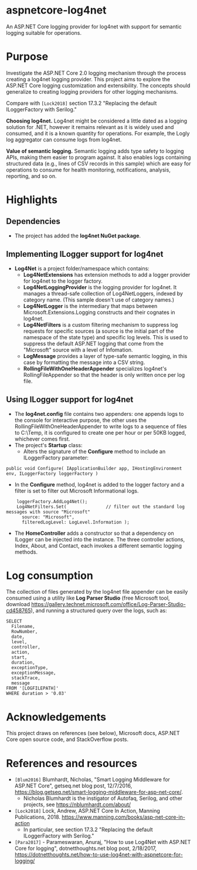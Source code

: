 # aspnetcore-log4net
An ASP.NET Core logging provider for log4net with support for semantic logging suitable for operations.

# Purpose
Investigate the ASP.NET Core 2.0 logging mechanism through the process creating a log4net logging provider. 
This project aims to explore the ASP.NET Core logging customization and extensibility.
The concepts should generalize to creating logging providers for other logging mechanisms.

Compare with `[Lock2018]` section 17.3.2 "Replacing the default ILoggerFactory with Serilog."

**Choosing log4net.** 
Log4net might be considered a little dated as a logging solution for .NET, however it remains
relevant as it is widely used and consumed, and it is a known quantity for operations. 
For example, the Logly log aggregator can consume logs from log4net.

**Value of semantic logging.**
Semantic logging adds type safety to logging APIs, making them easier to program against.
It also enables logs containing structured data (e.g., lines of CSV records in this sample)
which are easy for operations to consume for health monitoring, notifications, analysis, reporting, and so on.

# Highlights
## Dependencies
* The project has added the **log4net NuGet package**.

## Implementing ILogger support for log4net
* **Log4Net** is a project folder/namespace which contains:
  * **Log4NetExtensions** has extension methods to add a logger provider for log4net to the logger factory.
  * **Log4NetLoggingProvider** is the logging provider for log4net.
It manages a thread-safe collection of Log4NetLoggers, indexed by category name.
(This sample doesn't use of category names.)
  * **Log4NetLogger** is the intermediary that maps between Microsoft.Extensions.Logging constructs
and their cognates in log4net.
  * **Log4NetFilters** is a custom filtering mechanism to suppress log requests for specific sources
  (a source is the initial part of the namespace of the state type) and specific log levels.
  This is used to suppress the default ASP.NET logging that come from the "Microsoft" source with a level of Infomation.
  * **LogMessage** provides a layer of type-safe semantic logging, in this case by formatting the message into a CSV string.
  * **RollingFileWithOneHeaderAppender** specializes log4net's RollingFileAppender so that the header 
  is only written once per log file.

## Using ILogger support for log4net
* The **log4net.config** file contains two appenders: one appends logs to the console for interactive purpose, the other uses the RollingFileWithOneHeaderAppender to write logs to a sequence of files to C:\Temp, it is configured to create one per hour or per 50KB logged, whichever comes first.
* The project's **Startup** class:
  * Alters the signature of the **Configure** method to include an ILoggerFactory parameter:
```
public void Configure( IApplicationBuilder app, IHostingEnvironment env, ILoggerFactory loggerFactory )
```    
  * In the **Configure** method, log4net is added to the logger factory and a filter is set to filter out Microsoft Informational logs.
```  
    loggerFactory.AddLog4Net();
    Log4NetFilters.Set(               // filter out the standard log messages with source "Microsoft"
      source: "Microsoft", 
      filteredLogLevel: LogLevel.Information );
```
* The **HomeController** adds a constructor so that a dependency on ILogger can be injected into the instance. The three controller actions, Index, About, and Contact, each invokes a different semantic logging methods.

# Log consumption
The collection of files generated by the log4net file appender can be easily consumed using a utility like **Log Parser Studio** (free Microsoft tool, download https://gallery.technet.microsoft.com/office/Log-Parser-Studio-cd458765), and running a structured query over the logs, such as:
```
SELECT 
  Filename,
  RowNumber, 
  date, 
  level, 
  controller, 
  action, 
  start, 
  duration, 
  exceptionType, 
  exceptionMessage, 
  stackTrace, 
  message
FROM '[LOGFILEPATH]'
WHERE duration > '0.03'
```

# Acknowledgements
This project draws on references (see below), Microsoft docs, ASP.NET Core open source code, and StackOverflow posts.

# References and resources
* `[Blum2016]` Blumhardt, Nicholas, "Smart Logging Middleware for ASP.NET Core", getseq.net blog post, 12/7/2016, https://blog.getseq.net/smart-logging-middleware-for-asp-net-core/. 
  * Nicholas Blumhardt is the instigator of Autofaq, Serilog, and other projects, see https://nblumhardt.com/about/
* `[Lock2018]` Lock, Andrew, ASP.NET Core In Action, Manning Publications, 2018. https://www.manning.com/books/asp-net-core-in-action
  * In particular, see section 17.3.2 "Replacing the default ILoggerFactory with Serilog."
* `[Para2017]` - Parameswaran, Anuraj, "How to use Log4Net with ASP.NET Core for logging", dotnetthoughts.net blog post, 2/18/2017, https://dotnetthoughts.net/how-to-use-log4net-with-aspnetcore-for-logging/
